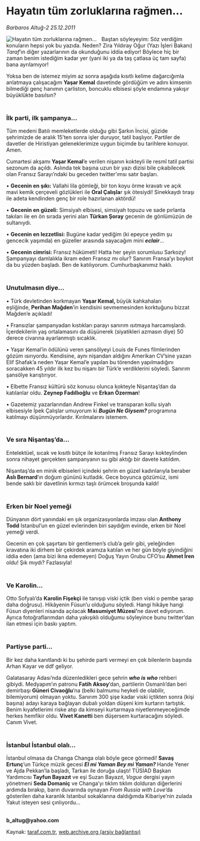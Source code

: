 # Hayatın tüm zorluklarına rağmen...

*Barbaros Altuğ-2 25.12.2011*

<div class="yazi"><img align="left" alt="Hayatın tüm zorluklarına rağmen..." border="0" src="http://www.taraf.com.tr/fotoraflar/makaleler/hayatin-tum-zorluklarina-ragmen_2369_orijinal.jpg" style="border-right-width:10px; border-color:#FFFFFF"/><p>Baştan söyleyeyim: Söz verdiğim konuların hepsi yok bu yazıda. Neden? Zira Yıldıray Oğur (Yazı İşleri Bakanı) <i>Taraf</i>’ın diğer yazarlarının da okunduğunu iddia ediyor! Böylece hiç bir zaman benim istediğim kadar yer (yani iki ya da taş çatlasa üç tam sayfa) bana ayrılamıyor! </p>
<p>Yoksa ben de istemez miyim az sonra aşağıda kısıtlı kelime dağarcığımla anlatmaya çalışacağım <b>Yaşar Kemal</b> davetinde gördüğüm ve adını kimsenin bilmediği genç hanımın çarliston, boncuklu elbisesi şöyle endamına yakışır büyüklükte basılsın? </p>
<h3><br/>İlk parti, ilk şampanya...</h3>
<p>Tüm medeni Batılı memleketlerde olduğu gibi Şarkın İncisi, güzide şehrimizde de aralık 15’ten sonra işler duruyor, tatil başlıyor. Partiler de davetler de Hiristiyan geleneklerimize uygun biçimde bu tarihlere konuyor. Amen.</p>
<p>Cumartesi akşamı <b>Yaşar Kemal</b>’e verilen nişanın kokteyli ile resmî tatil partisi sezonum da açıldı. Aslında tek başına uzun bir yazı dizisi bile çıkabilecek olan Fransız Sarayı’ndaki bu geceden twitter’ımsı satır başları.</p>
<p>• <b>Gecenin en şıkı:</b> Vallahi lila gömleği, bir ton koyu örme kravatı ve açık mavi kemik çerçeveli gözlükleri ile <b>Oral Çalışla</b>r şık ötesiydi! Sinekkaydı tıraşı ile adeta kendinden genç bir role hazırlanan aktördü!</p>
<p>• <b>Gecenin en güzeli:</b> Simsiyah elbisesi, simsiyah topuzu ve sade pırlanta takıları ile en ön sırada yerini alan <b>Türkan Şoray</b> gecenin de gönlümüzün de sultanıydı.</p>
<p>• <b>Gecenin en lezzetlisi:</b> Bugüne kadar yediğim (ki epeyce yedim şu gencecik yaşımda) en güzeller arasında sayacağım mini <b><i>eclair</i></b>...</p>
<p>• <b>Gecenin cimrisi:</b> Fransız hükümeti! Hatta her şeyin sorumlusu Sarkozy! Şampanyayı damlalıkla ikram eden Fransız mı olur? Sanırım Fransa’yı boykot da bu yüzden başladı. Ben de katılıyorum. Cumhurbaşkanımız haklı.</p>
<h3><br/>Unutulmasın diye...</h3>
<p>• Türk devletinden korkmayan <b>Yaşar Kemal, </b>büyük kahkahaları eşliğinde,<b> Perihan Mağden</b>’in kendisini sevmemesinden korktuğunu bizzat Mağden’e açıkladı!</p>
<p>• Fransızlar şampanyadan kıstıkları parayı sanırım ısıtmaya harcamışlardı. İçerdekilerin yaş ortalamasını da düşünerek (siyatikleri azmasın diye) 50 derece civarına ayarlanmıştı sıcaklık.</p>
<p>• Yaşar Kemal’in ödülünü veren şansölyeyi Louis de Funes filmlerinden gözüm ısırıyordu. Kendisine, aynı nişandan aldığını Amerikan CV’sine yazan Elif Shafak’a neden Yaşar Kemal’e yapılan bu törenden yapılmadığını soracakken 45 yıldır ilk kez bu nişanı bir Türk’e verdiklerini söyledi. Sanırım şansölye karıştırıyor.</p>
<p>• Elbette Fransız kültürü söz konusu olunca kokteyle Nişantaş’dan da katılanlar oldu. <b>Zeynep Fadıllıoğlu</b> ve <b>Erkan Özerman</b>!</p>
<p>• Gazetemiz yazarlarından Andrew Finkel ve transparan kollu siyah elbisesiyle İpek Çalışlar umuyorum ki <b><i>Bugün Ne Giysem? </i></b>programına katılmayı düşünmüyorlardır. Kırılmalarını istemem. </p>
<h3><br/>Ve sıra Nişantaş’da...</h3>
<p>Entelektüel, sıcak ve kısıtlı bütçe ile kotarılmış Fransız Sarayı kokteylinden sonra nihayet gerçekten şampanyanın su gibi aktığı bir davete katıldım.</p>
<p>Nişantaş’da en minik elbiseleri içindeki şehrin en güzel kadınlarıyla beraber <b>Aslı Bernard</b>’ın doğum gününü kutladık. Gece boyunca gözümüz, ismi bende saklı bir davetlinin kırmızı taşlı örümcek broşunda kaldı!</p>
<h3><br/>Erken bir Noel yemeği</h3>
<p>Dünyanın dört yanındaki en şık organizasyonlarda imzası olan <b>Anthony Todd</b> Istanbul’un en güzel evlerinden biri saydığım evinde, erken bir Noel yemeği verdi. </p>
<p>Gecenin en çok şaşırtanı bir gentlemen’s club’a gelir gibi, yeleğinden kravatına iki dirhem bir çekirdek aramıza katılan ve her gün böyle giyindiğini iddia eden (ama bizi ikna edemeyen) Doğuş Yayın Grubu CFO’su <b>Ahmet İren</b> oldu! Şık mıydı? Fazlasıyla!</p>
<h3><br/>Ve Karolin...</h3>
<p>Otto Sofyalı’da <b>Karolin Fişekçi</b> ile tanışıp viski içtik (ben viski o pembe şarap daha doğrusu). Hikâyenin Füsun’u olduğunu söyledi. Hangi hikâye hangi Füsun diyenleri nisanda açılacak <b>Masumiyet Müzesi’</b>ne davet ediyorum. Ayrıca fotoğraflarımdan daha yakışıklı olduğumu söyleyince bunu twitter’dan ilan etmesi için baskı yaptım.</p>
<h3><br/>Partiyse parti...</h3>
<p>Bir kez daha kanıtlandı ki bu şehirde parti vermeyi en çok bilenlerin başında Arhan Kayar ve ddf geliyor.</p>
<p>Galatasaray Adası’nda düzenledikleri gece şehrin <b><i>who is who</i></b> rehberi gibiydi. Medyapım’ın patronu <b>Fatih Aksoy</b>’dan, partilerin Osmanlı’dan beri demirbaşı <b>Güneri Civaoğlu</b>’na (belki balmumu heykeli de olabilir, bilemiyorum) olmayan yoktu. Sanırım 300 şişe kadar viski içtikten sonra (kişi başına) adayı karaya bağlayan dubalı yoldan düşeni kim kurtarırı tartıştık. Benim kıyafetlerimi riske atıp da kimseyi kurtarmaya niyetlenmeyeceğimde herkes hemfikir oldu. <b>Vivet Kanetti</b> ben düşersem kurtaracağını söyledi. Canım Vivet. </p>
<h3><br/>İstanbul İstanbul olalı...</h3>
<p>İstanbul olmasa da Changa Changa olalı böyle gece görmedi! <b>Savaş Ertunç</b>’un Türkçe müzik gecesi <b><i>El mi Yaman Bey mi Yaman? </i></b>Hande Yener ve Ajda Pekkan’la başladı, Tarkan ile doruğa ulaştı! TÜSİAD Başkan Yardımcısı <b>Tayfun Bayazıt</b> ve eşi Suzan Bayazıt, <i>Vogue</i> dergisi yayın yönetmeni <b>Seda Domaniç</b> ve Changa’yı tıklım tıklım dolduran diğerlerini ardımda bırakıp, barın duvarında oynayan <i>From Russia with Love</i>’da gösterilen daha karanlık Istanbul sokaklarına daldığımda Kibariye’nin zulada Yakut isteyen sesi çınlıyordu... </p><b><br/>b_altug@yahoo.com</b>
</div>

Kaynak: [taraf.com.tr](http://www.taraf.com.tr/barbaros-altug-2/makale-hayatin-tum-zorluklarina-ragmen.htm), [web.archive.org (arşiv bağlantısı)](http://web.archive.org/web/20131107085332/http://www.taraf.com.tr/barbaros-altug-2/makale-hayatin-tum-zorluklarina-ragmen.htm)
